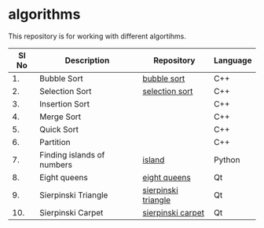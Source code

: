 # algorithms
This repository is for working with different algortihms.

|Sl No|Description|Repository|Language|
|---|---|---|---|
|1.|Bubble Sort|[bubble sort](https://github.com/takg/algorithms/tree/master/sorting/bubble_sort.h)|C++|
|2.|Selection Sort|[selection sort](https://github.com/takg/algorithms/tree/master/sorting/selection_sort.h)|C++|
|3.|Insertion Sort||C++|
|4.|Merge Sort||C++|
|5.|Quick Sort||C++|
|6.|Partition||C++|
|7.|Finding islands of numbers|[island](https://github.com/takg/algorithms/tree/master/island/)|Python|
|8.|Eight queens|[eight queens](https://github.com/takg/algorithms/tree/master/eight_queens)|Qt|
|9.|Sierpinski Triangle|[sierpinski triangle](https://github.com/takg/algorithms/tree/master/sierpinski_triangle)|Qt|
|10.|Sierpinski Carpet|[sierpinski carpet](https://github.com/takg/algorithms/tree/master/sierpinski_carpet)|Qt|
